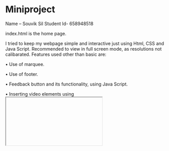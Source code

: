 # Miniproject
Name – Souvik Sil
Student Id- 658948518

index.html is the home page.

I tried to keep my webpage simple and interactive just using Html, CSS and Java Script.
Recommended to view in full screen mode, as resolutions not calibarated.
Features used other than basic are:

•	Use of marquee.

•	Use of footer.

•	Feedback button and its functionality, using Java Script.

•	Inserting video elements using <iframe> 
and <video> element.

•	Use of nav bar

•	Use of flex box

•	Use of position element

•	Have css for small and medium screen for mobile compatibility without use of any third party addons like bootstrap.

•	Use of dropdown content 


